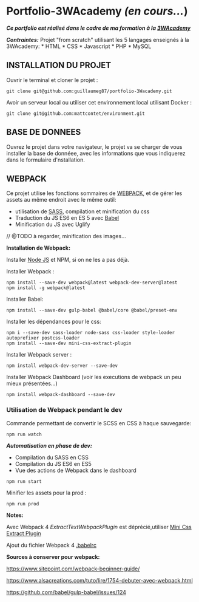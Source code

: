 # Portfolio-3WAcademy **_(en cours..._**)
**_Ce portfolio est réalisé dans le cadre de ma formation à la [3WAcademy](https://3wa.fr/)_**

**_Contraintes:_**
Projet "from scratch" utilisant les 5 langages enseignés à la 3WAcademy:
          * HTML
          * CSS
          * Javascript
          * PHP
          * MySQL
         
## INSTALLATION DU PROJET

Ouvrir le terminal et cloner le projet : 
```
git clone git@github.com:guillaumeg87/portfolio-3Wacademy.git
```

Avoir un serveur local ou utiliser cet environnement local utilisant Docker : 
```
git clone git@github.com:mattcontet/environment.git
```
## BASE DE DONNEES

Ouvrez le projet dans votre navigateur, le projet va se charger de vous installer la base de donnéee, avec les informations que vous indiquerez dans le formulaire d'nstallation.
 
## WEBPACK

Ce projet utilise les fonctions sommaires de [WEBPACK](https://webpack.js.org/), et de gérer les assets au même endroit avec le même outil:
- utilisation de [SASS](https://sass-lang.com/), compilation et minification du css 
- Traduction du JS ES6 en ES 5 avec [Babel](https://babeljs.io/)
- Minification du JS avec Uglify

// @TODO à regarder, minification des images...

__Installation de Webpack:__
 
Installer [Node JS](https://nodejs.org/en/) et NPM, si on ne les a pas déjà.

Installer Webpack :
```  
npm install --save-dev webpack@latest webpack-dev-server@latest
npm install -g webpack@latest
```
Installer Babel:
```
npm install --save-dev gulp-babel @babel/core @babel/preset-env
```

Installer les dépendances pour le css:
```
npm i --save-dev sass-loader node-sass css-loader style-loader autoprefixer postcss-loader
npm install --save-dev mini-css-extract-plugin
```

Installer Webpack server : 
```
npm install webpack-dev-server --save-dev
```

Installer Webpack Dashboard (voir les executions de webpack un peu mieux présentées...)
```
npm install webpack-dashboard --save-dev
```
### Utilisation de Webpack pendant le dev

Commande permettant de convertir le SCSS en CSS à haque sauvegarde:
```
npm run watch
```

**_Automatisation en phase de dev:_**
- Compilation du SASS en CSS
- Compilation du JS ES6 en ES5
- Vue des actions de Webpack dans le dashboard
```
npm run start
```

Minifier les assets pour la prod : 
```
npm run prod
```



__Notes:__ 

Avec Webpack 4 *ExtractTextWebpackPlugin* est déprécié,utiliser [Mini Css Extract Plugin](https://webpack.js.org/plugins/mini-css-extract-plugin/#root)

Ajout du fichier Webpack 4 [.babelrc](https://stackoverflow.com/questions/52092739/upgrade-to-babel-7-cannot-read-property-bindings-of-null/52092788)



__Sources à conserver pour webpack:__ 

https://www.sitepoint.com/webpack-beginner-guide/

https://www.alsacreations.com/tuto/lire/1754-debuter-avec-webpack.html

https://github.com/babel/gulp-babel/issues/124